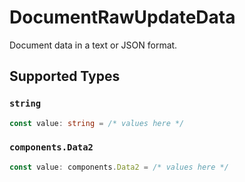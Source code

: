 # DocumentRawUpdateData

Document data in a text or JSON format.


## Supported Types

### `string`

```typescript
const value: string = /* values here */
```

### `components.Data2`

```typescript
const value: components.Data2 = /* values here */
```

